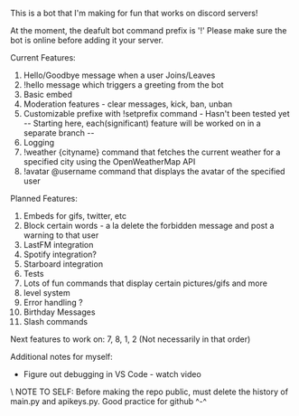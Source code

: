 This is a bot that I'm making for fun that works on discord servers!

At the moment, the deafult bot command prefix is '!'
Please make sure the bot is online before adding it your server.

Current Features: 
1. Hello/Goodbye message when a user Joins/Leaves 
2. !hello message which triggers a greeting from the bot 
3. Basic embed 
4. Moderation features - clear messages, kick, ban, unban
5. Customizable prefixe with !setprefix command - Hasn't  been tested yet
-- Starting here, each(significant) feature will be worked on in a separate branch --
6. Logging
7. !weather {cityname} command that fetches the current weather for a specified city using the OpenWeatherMap API
8. !avatar @username command that displays the avatar of the specified user


Planned Features:
1. Embeds for gifs, twitter, etc
2. Block certain words - a la delete the forbidden message and post a warning to that user 
3. LastFM integration
4. Spotify integration? 
5. Starboard integration
6. Tests
7. Lots of fun commands that display certain pictures/gifs and more
8. level system
9. Error handling ? 
10. Birthday Messages
11. Slash commands

Next features to work on: 7, 8, 1, 2 (Not necessarily in that order)

Additional notes for myself:
- Figure out debugging in VS Code - watch video

\\ NOTE TO SELF: Before making the repo public, must delete the history of main.py and apikeys.py. Good practice for github ^-^